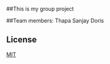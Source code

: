 ##This is my group project

##Team members:
    Thapa Sanjay
    Doris
    
## License
[MIT](https://choosealicense.com/licenses/mit/)
